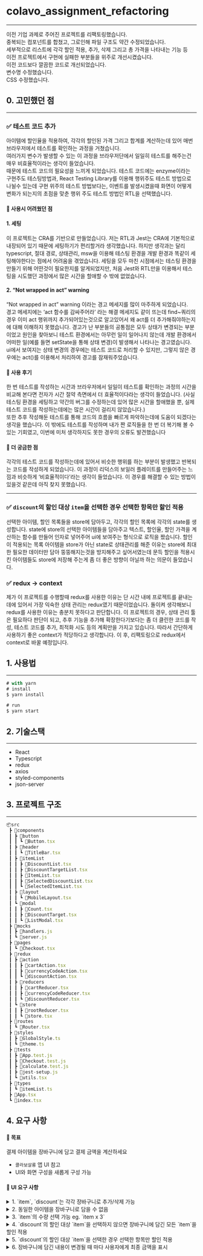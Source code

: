 # colavo_assignment_refactoring
----
이전 기업 과제로 주어진 프로젝트를 리팩토링했습니다.<br/>
중복되는 컴포넌트를 합쳤고, 그로인해 파일 구조도 약간 수정되었습니다.<br/>
세부적으로 리스트에 각각 할인 적용, 추가, 삭제 그리고 총 가격을 나타내는 기능 등<br/>
이전 프로젝트에서 구현에 실패한 부분들을 위주로 개선시켰습니다.<br/>
이전 코드보다 깔끔한 코드로 개선되었습니다.<br/>
변수명 수정했습니다.<br/>
CSS 수정했습니다.<br/>

## 0. 고민했던 점
-----
### ✅ 테스트 코드 추가
아이템에 할인율을 적용하여, 각각의 할인된 가격 그리고 합계를 계산하는데 있어 매번 브라우저에서 테스트를 확인하는 과정을 거쳤습니다.<br/> 
여러가지 변수가 발생할 수 있는 이 과정을 브라우저단에서 일일히 테스트를 해주는건 매우  비효율적이라는 생각이 들었습니다.<br/> 
때문에 테스트 코드의 필요성을 느끼게 되었습니다. 테스트 코드에는 enzyme이라는 구현주도 테스팅방법과, React Testing Library를 이용해 행위주도 테스트 방법으로 나뉠수 있는데
구현 위주의 테스트 방법보다는, 이벤트를 발생시켰을때 화면이 어떻게 변화가 되는지의 초점을 맞춘 행위 주도 테스트 방법인 RTL을 선택했습니다.<br/> 

#### 🔮 사용시 어려웠던 점
#### 1. 세팅 
이 프로젝트는 CRA를 기반으로 만들었습니다. 저는 RTL과 Jest는 CRA에 기본적으로 내장되어 있기 때문에 세팅하기가 편리할거라 생각했습니다.
하지만 생각과는 달리 typescript, 절대 경로, 상태관리, msw을 이용해 테스팅 환경을 개발 환경과 똑같이 세팅해야한다는 점에서 어려움을 겪었습니다. 
세팅을 모두 마친 시점에서는 테스팅 환경을 만들기 위해 어떤것이 필요한지를 알게되었지만, 처음 Jest와 RTL만을 이용해서 테스팅을 시도했던 과정에서 많은 시간을 할애할 수 밖에 없었습니다.

#### 2. “Not wrapped in act” warning 
“Not wrapped in act” warning 이라는 경고 메세지를 많이 마주하게 되었습니다.  
경고 메세지에는 ‘act 함수를 감싸주어라’ 라는 해결 메세지도 같이 뜨는데 find~쿼리의 경우 이미 act 행위까지 추가되어있는것으로 
알고있어서 왜 act를 더 추가해줘야하는지에 대해 이해하지 못했습니다.  경고가 난 부분들의 공통점은 모두  상태가 변경되는  부분이었고 원인을 찾아보니
테스트 환경에서는 아무런 일이 일어나지 않는데 개발 환경에서 어떠한 일(예를 들면 setState을 통해 상태 변경)이 발생해서 나타나는 경고였습니다. 
ui에서 보여지는 상태 변경의 경우에는 테스트 코드로 처리할 수 있지만, 그렇지 않은 경우에는 act()를 이용해서 처리하여 경고를 잠재워주었습니다.


#### 🔮 사용 후기
한 번 테스트를 작성하는 시간과 브라우저에서 일일이 테스트를 확인하는 과정의 시간을 비교해 본다면 전자가 시간 절약 측면에서 더 효율적이다라는 생각이 들었습니다. 
(사실 테스팅 환경을 세팅하고 약간의 버그를 수정하는데 있어 많은 시간을 할애했을 뿐, 실제 테스트 코드를 작성하는데에는 많은 시간이 걸리지 않았습니다.)<br/>
또한 추후 작성해둔 테스트를 통해 코드의 흐름을 빠르게 파악하는데에 도움이 되겠다는 생각을 했습니다.
이 밖에도 테스트를 작성하며 내가 짠 로직들을 한 번 더 복기해 볼 수 있는 기회였고, 이번에 미처 생각하지도 못한 경우의 오류도 발견했습니다

#### 🔮 더 궁금한 점

각각의 테스트 코드를 작성하는데에 있어서 비슷한 행위를 하는 부분이 발생했고  반복되는 코드를 작성하게 되었습니다. 이 과정이 리덕스의 보일러 플레이트를 만들어주는 느낌과 비슷하게 ‘비효율적이다’라는 생각이 들었습니다. 
이 경우를 해결할 수 있는 방법이 있을것 같은데 아직 찾지 못했습니다. 

---------

### ✅  `discount`의 할인 대상 `item`을 선택한 경우 선택한 항목만 할인 적용

선택한 아이템, 할인 목록들을 store에 담아두고,  각각의 할인 목록에 각각의  state를 생성합니다.  state에 store의 선택한 아이템들을 담아주고  텍스트, 할인율, 할인 가격을 계산하는 함수를 만들어 인자로 넣어주어 
ui에 보여주는 형식으로 로직을 짰습니다. 할인이 적용되는 목록 아이템을 store가 아닌 state로 상태관리를 해준 이유는 store에  최대한 필요한 데이터만 담아 뚱뚱해지는것을 방지해주고 싶어서였는데 문득 할인을 적용시킨 아이템들도 store에 저장해
주는게 좀 더 좋은 방향이 아닐까 하는 의문이 들었습니다. 

### ✅ redux -> context
제가 이 프로젝트를 수행할때 redux를 사용한 이유는 단 시간 내에 프로젝트를 끝내는데에 있어서 가장 익숙한 상태 관리는 redux였기 때문이었습니다. 돌이켜 생각해보니 redux를 사용한 이유는 충분치 못하다고 판단합니다.
이 프로젝트의 경우, 상태 관리 툴은 필요하다 판단이 되고, 추후 기능을 추가해 확장한다기보다는 좀 더 클린한 코드를 작성, 테스트 코드를 추가, 최적화 시도 등의 계획만을 가지고 있습니다.
따라서 간단하게 사용하기 좋은 context가 적당하다고 생각합니다. 이 후, 리팩토링으로 redux에서 context로 바꿀 예정입니다. 



## 1. 사용법

---

```jsx
# with yarn
# install
$ yarn install

# run
$ yarn start
```

## 2. 기술스택

---

- React
- Typescript
- redux
- axios
- styled-components
- json-server


## 3. 프로젝트 구조

---

```jsx
📦src
 ┣ 📂components
 ┃ ┣ 📂button
 ┃ ┃ ┗ 📜Button.tsx
 ┃ ┣ 📂header
 ┃ ┃ ┗ 📜TitleBar.tsx
 ┃ ┣ 📂itemList
 ┃ ┃ ┣ 📜DiscountList.tsx
 ┃ ┃ ┣ 📜DiscountTargetList.tsx
 ┃ ┃ ┣ 📜ItemList.tsx
 ┃ ┃ ┣ 📜SelectedDiscountList.tsx
 ┃ ┃ ┗ 📜SelectedItemList.tsx
 ┃ ┣ 📂layout
 ┃ ┃ ┗ 📜MobileLayout.tsx
 ┃ ┗ 📂modal
 ┃ ┃ ┣ 📜Count.tsx
 ┃ ┃ ┣ 📜DiscountTarget.tsx
 ┃ ┃ ┗ 📜ListModal.tsx
 ┣ 📂mocks
 ┃ ┣ 📜handlers.js
 ┃ ┗ 📜server.js
 ┣ 📂pages
 ┃ ┗ 📜Checkout.tsx
 ┣ 📂redux
 ┃ ┣ 📂action
 ┃ ┃ ┣ 📜cartAction.tsx
 ┃ ┃ ┣ 📜currencyCodeAction.tsx
 ┃ ┃ ┗ 📜discountAction.tsx
 ┃ ┣ 📂reducers
 ┃ ┃ ┣ 📜cartReducer.tsx
 ┃ ┃ ┣ 📜currencyCodeReducer.tsx
 ┃ ┃ ┗ 📜discountReducer.tsx
 ┃ ┗ 📂store
 ┃ ┃ ┣ 📜rootReducer.tsx
 ┃ ┃ ┗ 📜store.tsx
 ┣ 📂routes
 ┃ ┗ 📜Router.tsx
 ┣ 📂styles
 ┃ ┣ 📜GlobalStyle.ts
 ┃ ┗ 📜theme.ts
 ┣ 📂tests
 ┃ ┣ 📜App.test.js
 ┃ ┣ 📜Checkout.test.js
 ┃ ┣ 📜calculate.test.js
 ┃ ┣ 📜jest-setup.js
 ┃ ┗ 📜utils.tsx
 ┣ 📂types
 ┃ ┗ 📜itemList.ts
 ┣ 📜App.tsx
 ┗ 📜index.tsx
```

## 4. 요구 사항

#### 🔮 목표

결제 아이템을 장바구니에 담고 결제 금액을 계산하세요

- `콜라보살롱` 앱 UI 참고
- UI와 화면 구성을 새롭게 구성 가능

#### 🔮 UI 요구 사항

<details>
<summary>1. `item`, `discount`는 각각 장바구니로 추가/삭제 가능   </summary>
<div markdown="1">

![ezgif com-resize](https://user-images.githubusercontent.com/80194405/221419302-5a02fad5-2aaa-47c6-91fb-f33b54b6b0bf.gif)
</div>
</details>

<details>
<summary>2. 동일한 아이템을 장바구니로 담을 수 없음 </summary>
<div markdown="1">

![ezgif com-resize (1)](https://user-images.githubusercontent.com/80194405/221420156-95af820f-ae4c-4e22-8dd1-9067ed3567b0.gif)


</div>
</details>

<details>
<summary>3. `item`의 수량 선택 가능 eg. `item x 3` </summary>
<div markdown="1">

![ezgif com-resize (2)](https://user-images.githubusercontent.com/80194405/221420236-ca8ebad7-e67e-41e1-a452-405e4abc540b.gif)

</div>
</details>

<details>
<summary>4. `discount`의 할인 대상 `item`을 선택하지 않으면 장바구니에 담긴 모든 `item`을 할인 적용</summary>
<div markdown="1">
- 할인율은 시술 종류의 갯수에 상관없이 한 개로 적용됨. ex) 10000원 시술 X 3 일때, 10%할인이라면 1000원으로 적용 

![ezgif com-resize (3)](https://user-images.githubusercontent.com/80194405/221420370-dc68ac37-83c6-4dae-84f8-a5127184463e.gif)

</div>
</details>

<details>
<summary>5. `discount`의 할인 대상 `item`을 선택한 경우 선택한 항목만 할인 적용 </summary>
<div markdown="1">


![ezgif com-resize (4)](https://user-images.githubusercontent.com/80194405/221420724-4d3578e2-949f-49be-b24b-d733d7a3e709.gif)

</div>
</details>
</details>

<details>
<summary>6. 장바구니에 담긴 내용이 변경될 때 마다 사용자에게 최종 금액을 표시 </summary>
<div markdown="1">


![ezgif com-resize (7)](https://user-images.githubusercontent.com/80194405/221421970-4c0441ed-23f5-410d-aaeb-1da182b3447d.gif)



</div>
</details>
</details>






